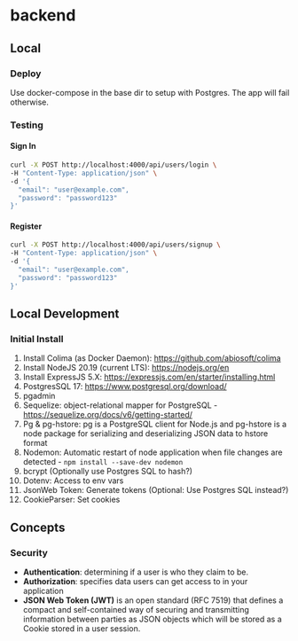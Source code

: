 # backend
## Local
### Deploy
Use docker-compose in the base dir to setup with Postgres. The app will fail otherwise.

### Testing
#### Sign In
```bash
curl -X POST http://localhost:4000/api/users/login \
-H "Content-Type: application/json" \
-d '{
  "email": "user@example.com",
  "password": "password123"
}'
```

#### Register
```bash
curl -X POST http://localhost:4000/api/users/signup \
-H "Content-Type: application/json" \
-d '{
  "email": "user@example.com",
  "password": "password123"
}'
```


## Local Development
### Initial Install
1. Install Colima (as Docker Daemon): https://github.com/abiosoft/colima
1. Install NodeJS 20.19 (current LTS): https://nodejs.org/en
1. Install ExpressJS 5.X: https://expressjs.com/en/starter/installing.html
1. PostgresSQL 17: https://www.postgresql.org/download/
1. pgadmin
1. Sequelize: object-relational mapper for PostgreSQL - https://sequelize.org/docs/v6/getting-started/
1. Pg & pg-hstore: pg is a PostgreSQL client for Node.js and pg-hstore is a node package for serializing and deserializing JSON data to hstore format
1. Nodemon: Automatic restart of node application when file changes are detected - `npm install --save-dev nodemon`
1. bcrypt (Optionally use Postgres SQL to hash?)
1. Dotenv: Access to env vars
1. JsonWeb Token: Generate tokens (Optional: Use Postgres SQL instead?)
1. CookieParser: Set cookies


## Concepts
### Security
* **Authentication**: determining if a user is who they claim to be.
* **Authorization**: specifies data users can get access to in your application
* **JSON Web Token (JWT)** is an open standard (RFC 7519) that defines a compact and self-contained way of securing and transmitting information between parties as JSON objects which will be stored as a Cookie stored in a user session.
